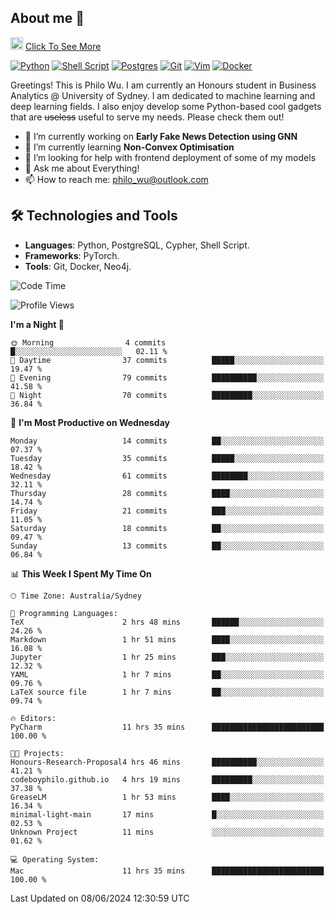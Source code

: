 ## About me 🤗

<a href="#"><img src="https://media.giphy.com/media/hvRJCLFzcasrR4ia7z/giphy.gif" width="20px" height="20px"></a> [Click To See More](https://codeboyphilo.github.io)

[![Python](https://img.shields.io/badge/python-3670A0?style=for-the-badge&logo=python&logoColor=ffdd54)](#)
[![Shell Script](https://img.shields.io/badge/shell_script-%23121011.svg?style=for-the-badge&logo=gnu-bash&logoColor=white)](#)
[![Postgres](https://img.shields.io/badge/postgres-%23316192.svg?style=for-the-badge&logo=postgresql&logoColor=white)](#)
[![Git](https://img.shields.io/badge/git-%23F05033.svg?style=for-the-badge&logo=git&logoColor=white)](#)
[![Vim](https://img.shields.io/badge/VIM-%2311AB00.svg?style=for-the-badge&logo=vim&logoColor=white)](#)
[![Docker](https://img.shields.io/badge/docker-%230db7ed.svg?style=for-the-badge&logo=docker&logoColor=white)](#)

Greetings! This is Philo Wu. I am currently an Honours student in Business Analytics \@ University of Sydney. I am dedicated to machine learning and deep learning fields. I also enjoy develop some Python-based cool gadgets that are ~~useless~~ useful to serve my needs. Please check them out!

- 🔭 I’m currently working on **Early Fake News Detection using GNN**
- 🌱 I’m currently learning **Non-Convex Optimisation**
- 🤔 I’m looking for help with frontend deployment of some of my models
- 💬 Ask me about Everything!
- 📫 How to reach me: philo_wu@outlook.com

## 🛠 Technologies and Tools
- **Languages**: Python, PostgreSQL, Cypher, Shell Script.
- **Frameworks**: PyTorch.
- **Tools**: Git, Docker, Neo4j.

<!--START_SECTION:waka-->
![Code Time](http://img.shields.io/badge/Code%20Time-214%20hrs%2054%20mins-blue)

![Profile Views](http://img.shields.io/badge/Profile%20Views-5-blue)

**I'm a Night 🦉** 

```text
🌞 Morning                4 commits           █░░░░░░░░░░░░░░░░░░░░░░░░   02.11 % 
🌆 Daytime                37 commits          █████░░░░░░░░░░░░░░░░░░░░   19.47 % 
🌃 Evening                79 commits          ██████████░░░░░░░░░░░░░░░   41.58 % 
🌙 Night                  70 commits          █████████░░░░░░░░░░░░░░░░   36.84 % 
```
📅 **I'm Most Productive on Wednesday** 

```text
Monday                   14 commits          ██░░░░░░░░░░░░░░░░░░░░░░░   07.37 % 
Tuesday                  35 commits          █████░░░░░░░░░░░░░░░░░░░░   18.42 % 
Wednesday                61 commits          ████████░░░░░░░░░░░░░░░░░   32.11 % 
Thursday                 28 commits          ████░░░░░░░░░░░░░░░░░░░░░   14.74 % 
Friday                   21 commits          ███░░░░░░░░░░░░░░░░░░░░░░   11.05 % 
Saturday                 18 commits          ██░░░░░░░░░░░░░░░░░░░░░░░   09.47 % 
Sunday                   13 commits          ██░░░░░░░░░░░░░░░░░░░░░░░   06.84 % 
```


📊 **This Week I Spent My Time On** 

```text
🕑︎ Time Zone: Australia/Sydney

💬 Programming Languages: 
TeX                      2 hrs 48 mins       ██████░░░░░░░░░░░░░░░░░░░   24.26 % 
Markdown                 1 hr 51 mins        ████░░░░░░░░░░░░░░░░░░░░░   16.08 % 
Jupyter                  1 hr 25 mins        ███░░░░░░░░░░░░░░░░░░░░░░   12.32 % 
YAML                     1 hr 7 mins         ██░░░░░░░░░░░░░░░░░░░░░░░   09.76 % 
LaTeX source file        1 hr 7 mins         ██░░░░░░░░░░░░░░░░░░░░░░░   09.74 % 

🔥 Editors: 
PyCharm                  11 hrs 35 mins      █████████████████████████   100.00 % 

🐱‍💻 Projects: 
Honours-Research-Proposal4 hrs 46 mins       ██████████░░░░░░░░░░░░░░░   41.21 % 
codeboyphilo.github.io   4 hrs 19 mins       █████████░░░░░░░░░░░░░░░░   37.38 % 
GreaseLM                 1 hr 53 mins        ████░░░░░░░░░░░░░░░░░░░░░   16.34 % 
minimal-light-main       17 mins             █░░░░░░░░░░░░░░░░░░░░░░░░   02.53 % 
Unknown Project          11 mins             ░░░░░░░░░░░░░░░░░░░░░░░░░   01.62 % 

💻 Operating System: 
Mac                      11 hrs 35 mins      █████████████████████████   100.00 % 
```


 Last Updated on 08/06/2024 12:30:59 UTC
<!--END_SECTION:waka-->
